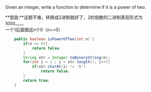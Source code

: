 Given an integer, write a function to determine if it is a power of two.</br>

**思路:**这题不难，转换成2进制就好了，2的倍数的二进制表现形式为 1000。。。。</br>
一个1后面跟这n个0（n>=0）

```java
    public boolean isPowerOfTwo(int n) {
    	if(n <= 0){
    		return false;
    	}
    	String str = Integer.toBinaryString(n);
        for(int i = 1 ; i < str.length(); i++){
        	if(str.charAt(i) != '0')
        		return false;
        }
    	return true;
    }
```
